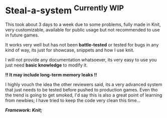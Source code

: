 # Steal-a-system <sup>Currently WIP</sup>
This took about 3 days to a week due to some problems, fully made in Knit, very customizable, available for public usage but not recommended to use in future games.

It works very well but has not been **battle-tested** or tested for bugs in any kind of way, its just for showcase, snippets and how I use knit.

I will not provide any documentation whatsoever, its very easy to use you just need **basic knowledge** to modify it.

**!! It may include long-term memory leaks !!**

I highly vouch the idea the other reviewers said, its a very advanced system that just needs to be tested before pushed to production games. Even tho the trend is going to get smoked, I'd say this is also a great point of learning from newbies; I have tried to keep the code very clean this time...

***Framework: Knit;***
